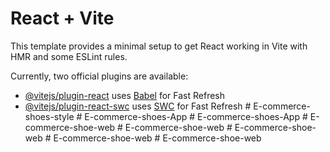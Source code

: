 # React + Vite

This template provides a minimal setup to get React working in Vite with HMR and some ESLint rules.

Currently, two official plugins are available:

- [@vitejs/plugin-react](https://github.com/vitejs/vite-plugin-react/blob/main/packages/plugin-react/README.md) uses [Babel](https://babeljs.io/) for Fast Refresh
- [@vitejs/plugin-react-swc](https://github.com/vitejs/vite-plugin-react-swc) uses [SWC](https://swc.rs/) for Fast Refresh
#   E - c o m m e r c e - s h o e s - s t y l e  
 #   E - c o m m e r c e - s h o e s - A p p  
 #   E - c o m m e r c e - s h o e s - A p p  
 #   E - c o m m e r c e - s h o e - w e b  
 #   E - c o m m e r c e - s h o e - w e b  
 #   E - c o m m e r c e - s h o e - w e b  
 #   E - c o m m e r c e - s h o e - w e b  
 #   E - c o m m e r c e - s h o e - w e b  
 